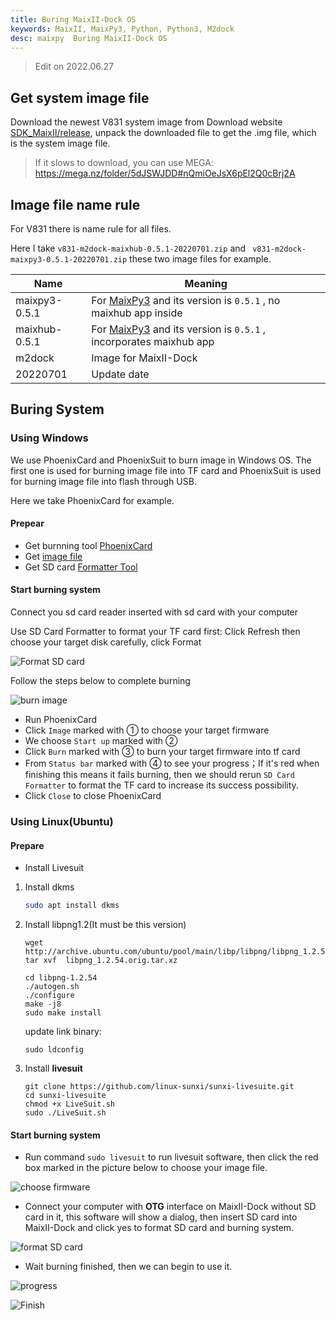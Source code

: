 ```yaml
---
title: Buring MaixII-Dock OS
keywords: MaixII, MaixPy3, Python, Python3, M2dock
desc: maixpy  Buring MaixII-Dock OS
---
```


> Edit on 2022.06.27

## Get system image file

Download the newest V831 system image from Download website [SDK_MaixII/release](https://dl.sipeed.com/shareURL/MaixII/MaixII-Dock/SDK/release), unpack the downloaded file to get the .img file, which is the system image file. 

> If it slows to download, you can use MEGA: https://mega.nz/folder/5dJSWJDD#nQmiOeJsX6pEl2Q0cBrj2A

## Image file name rule

For V831 there is name rule for all files.

Here I take `v831-m2dock-maixhub-0.5.1-20220701.zip` and ` v831-m2dock-maixpy3-0.5.1-20220701.zip`  these two image files for example.

| Name          | Meaning                                                                                              |
| ------------- | ---------------------------------------------------------------------------------------------------- |
| maixpy3-0.5.1 | For [MaixPy3](https://wiki.sipeed.com/maixpy3) and its version is `0.5.1` , no maixhub app inside    |
| maixhub-0.5.1 | For [MaixPy3](https://wiki.sipeed.com/maixpy3) and its version is `0.5.1` , incorporates maixhub app |
| m2dock        | Image for MaixII-Dock                                                                                |
| 20220701      | Update date                                                                                          |

## Buring System 

### Using Windows

We use PhoenixCard and PhoenixSuit to burn image in Windows OS. The first one is used for burning image file into TF card and PhoenixSuit is used for burning image file into flash through USB.

Here we take PhoenixCard for example.

#### Prepear

- Get burnning tool [PhoenixCard](https://dl.sipeed.com/shareURL/MaixII/MaixII-Dock/SDK/tools)
- Get [image file](https://dl.sipeed.com/shareURL/MaixII/MaixII-Dock/SDK/release)
- Get SD card [Formatter Tool](https://www.sdcard.org/downloads/formatter/eula_windows/SDCardFormatterv5_WinEN.zip)

#### Start burning system

Connect you sd card reader inserted with sd card with your computer

Use SD Card Formatter to format your TF card first: Click Refresh then choose your target disk carefully, click Format

![Format SD card](./../../../assets/maixII/V831/image-20210802102810041.png)

Follow the steps below to complete burning

![burn image](./../../lichee/assets/RV/flash.png)

- Run PhoenixCard
- Click `Image` marked with ① to choose your target firmware
- We choose `Start up` marked with ② 
- Click `Burn` marked with ③ to burn your target firmware into tf card
- From `Status bar` marked with ④ to see your progress；If it's red when finishing this means it fails burning, then we should rerun `SD Card Formatter` to format the TF card to increase its success possibility.
- Click `Close` to close PhoenixCard

### Using Linux(Ubuntu)

#### Prepare

- Install Livesuit

1. Install dkms

    ```bash
    sudo apt install dkms
    ```

2. Install libpng1.2(It must be this version)

     ```shell
     wget http://archive.ubuntu.com/ubuntu/pool/main/libp/libpng/libpng_1.2.54.orig.tar.xz
     tar xvf  libpng_1.2.54.orig.tar.xz
     ```

     ```shell
     cd libpng-1.2.54
     ./autogen.sh
     ./configure
     make -j8
     sudo make install
     ```

     update link binary:

     ```shell
     sudo ldconfig
     ```

3. Install **livesuit**

     ```shell
     git clone https://github.com/linux-sunxi/sunxi-livesuite.git
     cd sunxi-livesuite
     chmod +x LiveSuit.sh
     sudo ./LiveSuit.sh
     ```

#### Start burning system

- Run command `sudo livesuit` to run livesuit software, then click the red box marked in the picture below to choose your image file.

![choose firmware](./../../../zh/maixII/M2/asserts/flash_15.png)

- Connect your computer with **OTG** interface on MaixII-Dock without SD card in it, this software will show a dialog, then insert SD card into MaixII-Dock and click yes to format SD card and burning system.

![format SD card](./../../../zh/maixII/M2/asserts/flash_17.png)

- Wait burning finished, then we can begin to use it.

![progress](./../../../zh/maixII/M2/asserts/flash_19.png)

![Finish](./../../../zh/maixII/M2/asserts/flash_21.png)